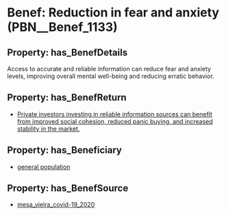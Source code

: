# Benef: __Reduction in fear and anxiety__ (PBN__Benef_1133)

## Property: has_BenefDetails

Access to accurate and reliable information can reduce fear and anxiety levels, improving overall mental well-being and reducing erratic behavior.

## Property: has_BenefReturn

* [Private investors investing in reliable information sources can benefit from improved social cohesion, reduced panic buying, and increased stability in the market.](../BenefReturn/PBN__BenefReturn_1265)

## Property: has_Beneficiary

* [general population](../Stakeholder/PBN__Stakeholder_9)

## Property: has_BenefSource

* [mesa_vieira_covid-19_2020](../Article/PBN__Article_236)

